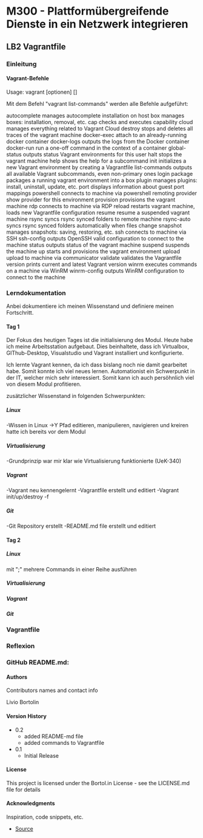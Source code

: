 # M300 - Plattformübergreifende Dienste in ein Netzwerk integrieren
## LB2 Vagrantfile

### Einleitung


#### Vagrant-Befehle
Usage: vagrant [optionen] <Befehl> [<args>]

Mit dem Befehl "vagrant list-commands" werden alle Befehle aufgeführt:

autocomplete    manages autocomplete installation on host
box             manages boxes: installation, removal, etc.
cap             checks and executes capability
cloud           manages everything related to Vagrant Cloud
destroy         stops and deletes all traces of the vagrant machine
docker-exec     attach to an already-running docker container
docker-logs     outputs the logs from the Docker container
docker-run      run a one-off command in the context of a container
global-status   outputs status Vagrant environments for this user
halt            stops the vagrant machine
help            shows the help for a subcommand
init            initializes a new Vagrant environment by creating a Vagrantfile
list-commands   outputs all available Vagrant subcommands, even non-primary ones
login
package         packages a running vagrant environment into a box
plugin          manages plugins: install, uninstall, update, etc.
port            displays information about guest port mappings
powershell      connects to machine via powershell remoting
provider        show provider for this environment
provision       provisions the vagrant machine 
rdp             connects to machine via RDP
reload          restarts vagrant machine, loads new Vagrantfile configuration
resume          resume a suspended vagrant machine
rsync           syncs rsync synced folders to remote machine
rsync-auto      syncs rsync synced folders automatically when files change
snapshot        manages snapshots: saving, restoring, etc.
ssh             connects to machine via SSH
ssh-config      outputs OpenSSH valid configuration to connect to the machine
status          outputs status of the vagrant machine
suspend         suspends the machine
up              starts and provisions the vagrant environment
upload          upload to machine via communicator
validate        validates the Vagrantfile
version         prints current and latest Vagrant version
winrm           executes commands on a machine via WinRM
winrm-config    outputs WinRM configuration to connect to the machine


### Lerndokumentation

Anbei dokumentiere ich meinen Wissenstand und definiere meinen Fortschritt.

#### Tag 1
Der Fokus des heutigen Tages ist die initialisierung des Modul. Heute habe ich meine Arbeitsstation aufgebaut. Dies beinhaltete, dass ich Virtualbox, GIThub-Desktop, Visualstudio und Vagrant installiert und konfigurierte. 

Ich lernte Vagrant kennen, da ich dass bislang noch nie damit gearbeitet habe. Somit konnte ich viel neues lernen. Automationist ein Schwerpunkt in der IT, welcher mich sehr interessiert. Somit kann ich auch persöhnlich viel von diesem Modul profitieren.

zusätzlicher Wissenstand in folgenden Schwerpunkten: 

##### Linux
-Wissen in Linux ->Y Pfad editieren, manipulieren, navigieren und kreiren hatte ich bereits vor dem Modul 
##### Virtualisierung
-Grundprinzip war mir klar wie Virtualisierung funktionierte (UeK-340)
##### Vagrant
-Vagrant neu kennengelernt
-Vagrantfile erstellt und editiert
-Vagrant init/up/destroy -f
##### Git
-Git Repository erstellt
-README.md file erstellt und editiert

#### Tag 2

##### Linux
mit ";" mehrere Commands in einer Reihe ausführen
##### Virtualisierung

##### Vagrant

##### Git

### Vagrantfile

### Reflexion

### GitHub README.md:

#### Authors

Contributors names and contact info

Livio Bortolin

#### Version History

* 0.2
    * added README-md file
    * added commands to Vagrantfile
* 0.1
    * Initial Release

#### License

This project is licensed under the Bortol.in License - see the LICENSE.md file for details

#### Acknowledgments

Inspiration, code snippets, etc.
* [Source](https://github.com/mc-b/M300)